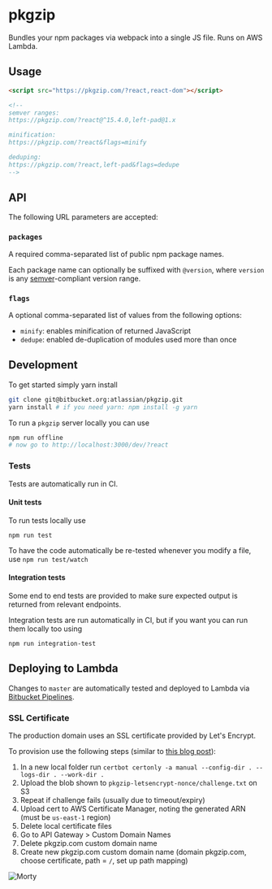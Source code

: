 # pkgzip

Bundles your npm packages via webpack into a single JS file. Runs on AWS Lambda.

## Usage

```html
<script src="https://pkgzip.com/?react,react-dom"></script>

<!--
semver ranges:
https://pkgzip.com/?react@^15.4.0,left-pad@1.x

minification:
https://pkgzip.com/?react&flags=minify

deduping:
https://pkgzip.com/?react,left-pad&flags=dedupe
-->
```

## API

The following URL parameters are accepted:

### `packages`

A required comma-separated list of public npm package names.

Each package name can optionally be suffixed with `@version`, where `version` is any [semver](http://semver.org)-compliant version range.

### `flags`

A optional comma-separated list of values from the following options:

*   `minify`: enables minification of returned JavaScript
*   `dedupe`: enabled de-duplication of modules used more than once

## Development

To get started simply yarn install

```bash
git clone git@bitbucket.org:atlassian/pkgzip.git
yarn install # if you need yarn: npm install -g yarn
```

To run a `pkgzip` server locally you can use

```bash
npm run offline
# now go to http://localhost:3000/dev/?react
```

### Tests

Tests are automatically run in CI.

#### Unit tests

To run tests locally use

```
npm run test
```

To have the code automatically be re-tested whenever you modify a file, use `npm run test/watch`

#### Integration tests

Some end to end tests are provided to make sure expected output is returned from relevant endpoints.

Integration tests are run automatically in CI, but if you want you can run them locally too using

```
npm run integration-test
```

## Deploying to Lambda

Changes to `master` are automatically tested and deployed to Lambda via [Bitbucket Pipelines](https://bitbucket.org/atlassian/pkgzip/addon/pipelines/home).

### SSL Certificate

The production domain uses an SSL certificate provided by Let's Encrypt.

To provision use the following steps (similar to [this blog post](http://blog.brianz.bz/post/custom-https-domains-with-serverless/)):

1.  In a new local folder run `certbot certonly -a manual --config-dir . --logs-dir . --work-dir .`
2.  Upload the blob shown to `pkgzip-letsencrypt-nonce/challenge.txt` on S3
3.  Repeat if challenge fails (usually due to timeout/expiry)
4.  Upload cert to AWS Certificate Manager, noting the generated ARN (must be `us-east-1` region)
5.  Delete local certificate files
6.  Go to API Gateway > Custom Domain Names
7.  Delete pkgzip.com custom domain name
8.  Create new pkgzip.com custom domain name (domain pkgzip.com, choose certificate, path = `/`, set up path mapping)

![Morty](https://i.imgur.com/BQoEXts.png)
